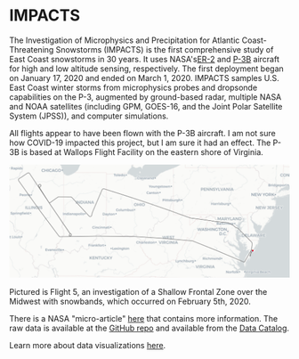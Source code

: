 # IMPACTS

The Investigation of Microphysics and Precipitation for Atlantic Coast-Threatening Snowstorms (IMPACTS) is the first comprehensive study of East Coast snowstorms in 30 years. It uses NASA's[ER-2](https://www.nasa.gov/centers/armstrong/news/FactSheets/FS-046-DFRC.html) and [P-3B](https://www.nasa.gov/mission_pages/icebridge/instruments/p3b.html) aircraft for high and low altitude sensing, respectively. The first deployment began on January 17, 2020 and ended on March 1, 2020. IMPACTS samples U.S. East Coast winter storms from microphysics probes and dropsonde capabilities on the P-3, augmented by ground-based radar, multiple NASA and NOAA satellites (including GPM, GOES-16, and the Joint Polar Satellite System (JPSS)), and computer simulations. 

All flights appear to have been flown with the P-3B aircraft. I am not sure how COVID-19 impacted this project, but I am sure it had an effect. The P-3B is based at Wallops Flight Facility on the eastern shore of Virginia.

![IMPACTS Flight 5 from Wallops to the midwest](https://raw.githubusercontent.com/alexkenan/nasa_impacts/main/img/flight5.png "Flight 5")

Pictured is Flight 5, an investigation of a Shallow Frontal Zone over the Midwest with snowbands, which occurred on February 5th, 2020.

There is a NASA "micro-article" [here](https://ghrc.nsstc.nasa.gov/home/micro-articles/investigation-microphysics-and-precipitation-atlantic-coast-threatening-snowstorms) that contains more information. The raw data is available at the [GitHub repo]() and available from the [Data Catalog](https://catalog.data.gov/dataset/p-3-meteorological-and-navigation-data-impacts-v1).

Learn more about data visualizations [here](https://www.alexkenan.com/pyviz/).
